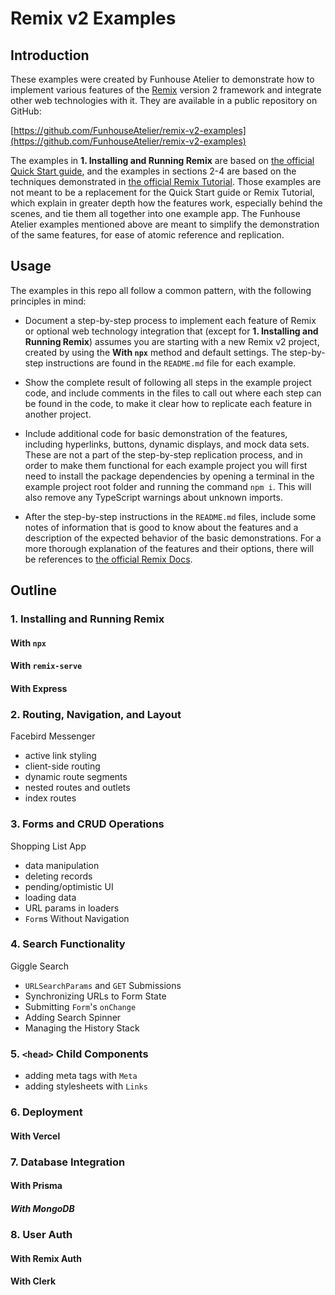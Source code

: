 # Remix v2 Examples

## Introduction

These examples were created by Funhouse Atelier to demonstrate how to implement various features of the [Remix](https://remix.run/) version 2 framework and integrate other web technologies with it. They are available in a public repository on GitHub:

[https://github.com/FunhouseAtelier/remix-v2-examples](https://github.com/FunhouseAtelier/remix-v2-examples)

The examples in **1. Installing and Running Remix** are based on [the official Quick Start guide](https://remix.run/docs/en/main/start/quickstart), and the examples in sections 2-4 are based on the techniques demonstrated in [the official Remix Tutorial](https://remix.run/docs/en/main/start/tutorial). Those examples are not meant to be a replacement for the Quick Start guide or Remix Tutorial, which explain in greater depth how the features work, especially behind the scenes, and tie them all together into one example app. The Funhouse Atelier examples mentioned above are meant to simplify the demonstration of the same features, for ease of atomic reference and replication.

## Usage

The examples in this repo all follow a common pattern, with the following principles in mind:

- Document a step-by-step process to implement each feature of Remix or optional web technology integration that (except for **1. Installing and Running Remix**) assumes you are starting with a new Remix v2 project, created by using the **With `npx`** method and default settings. The step-by-step instructions are found in the `README.md` file for each example.

- Show the complete result of following all steps in the example project code, and include comments in the files to call out where each step can be found in the code, to make it clear how to replicate each feature in another project.

- Include additional code for basic demonstration of the features, including hyperlinks, buttons, dynamic displays, and mock data sets. These are not a part of the step-by-step replication process, and in order to make them functional for each example project you will first need to install the package dependencies by opening a terminal in the example project root folder and running the command `npm i`. This will also remove any TypeScript warnings about unknown imports.

- After the step-by-step instructions in the `README.md` files, include some notes of information that is good to know about the features and a description of the expected behavior of the basic demonstrations. For a more thorough explanation of the features and their options, there will be references to [the official Remix Docs](https://remix.run/docs/en/main).

## Outline

### 1. Installing and Running Remix

#### With `npx`

#### With `remix-serve`

#### With Express

### 2. Routing, Navigation, and Layout

Facebird Messenger

- active link styling
- client-side routing
- dynamic route segments
- nested routes and outlets
- index routes

### 3. Forms and CRUD Operations

Shopping List App

- data manipulation
- deleting records
- pending/optimistic UI
- loading data
- URL params in loaders
- `Form`s Without Navigation

### 4. Search Functionality

Giggle Search

- `URLSearchParams` and `GET` Submissions
- Synchronizing URLs to Form State
- Submitting `Form`'s `onChange`
- Adding Search Spinner
- Managing the History Stack

### 5. `<head>` Child Components

- adding meta tags with `Meta`
- adding stylesheets with `Links`

### 6. Deployment

#### With Vercel

### 7. Database Integration

#### With Prisma

##### With MongoDB

### 8. User Auth

#### With Remix Auth

#### With Clerk
